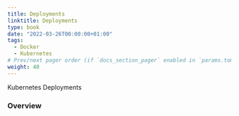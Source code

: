 ```yaml
---
title: Deployments
linktitle: Deployments
type: book
date: "2022-03-26T00:00:00+01:00"
tags:
  - Docker
  - Kubernetes
# Prev/next pager order (if `docs_section_pager` enabled in `params.toml`)
weight: 40
---
```


Kubernetes Deployments

<!--more-->
### Overview
